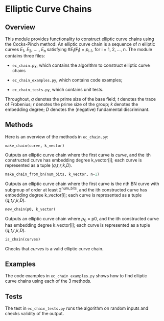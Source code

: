 Elliptic Curve Chains
=====================

Overview
--------

This module provides functionality to construct elliptic curve chains using the Cocks-Pinch method. An elliptic curve chain is a sequence of _n_ elliptic curves *E*<sub>1</sub>, *E*<sub>2</sub>, ... , *E*<sub>n</sub> satisfying #*E*<sub>i</sub>(**F**<sub>i<sub></sub></sub>) = *p*<sub>i-1</sub>, for i = 1, 2, ..., n. The module contains three files:

* `ec_chain.py`, which contains the algorithm to construct elliptic curve chains

* `ec_chain_examples.py`, which contains code examples;

* `ec_chain_tests.py`, which contains unit tests.

Throughout,
_q_ denotes the prime size of the base field;
_t_ denotes the trace of Frobenius;
_r_ denotes the prime size of the group;
_k_ denotes the embedding degree;
_D_ denotes the (negative) fundamental discriminant.

Methods
-------
Here is an overview of the methods in `ec_chain.py`:

```python
make_chain(curve, k_vector)
```

Outputs an elliptic curve chain where the first curve is _curve_, and the ith constructed curve has embedding degree k\_vector[i]; each curve is represented as a tuple (_q_,_t_,_r_,_k_,_D_).

```python
make_chain_from_bn(num_bits, k_vector, n=1)
```
	
Outputs an elliptic curve chain where the first curve is the nth BN curve with subgroup of order at least 2<sup>num\_bits</sup>, and the ith constructed curve has embedding degree k\_vector[i]; each curve is represented as a tuple (_q_,_t_,_r_,_k_,_D_).

```python
new_chain(p0, k_vector)
```

Outputs an elliptic curve chain where _p_<sub>0</sub> = p0, and the ith constructed curve has embedding degree k\_vector[i]; each curve is represented as a tuple (_q_,_t_,_r_,_k_,_D_).

```python
is_chain(curves)
```

Checks that *curves* is a valid elliptic curve chain.

Examples
--------

The code examples in `ec_chain_examples.py` shows how to find elliptic curve chains using each of the 3 methods.

Tests
-----

The test in `ec_chain_tests.py` runs the algorithm on random inputs and checks validity of the output.